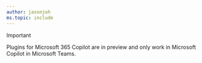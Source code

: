 ```yaml
---
author: jasonjoh
ms.topic: include
---
```


<!-- markdownlint-disable MD041-->

> [!IMPORTANT]
> Plugins for Microsoft 365 Copilot are in preview and only work in Microsoft Copilot in Microsoft Teams.
